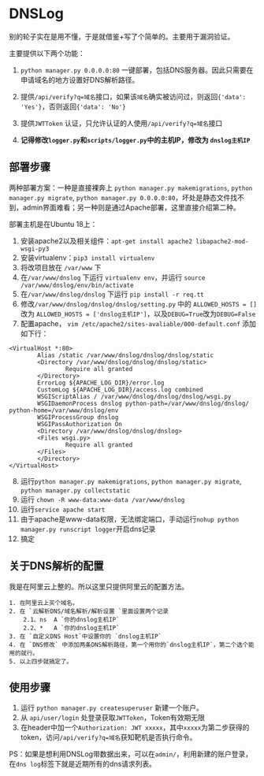 # DNSLog
别的轮子实在是用不懂，于是就借鉴+写了个简单的。主要用于漏洞验证。

主要提供以下两个功能：
1. `python manager.py 0.0.0.0:80` 一键部署，包括DNS服务器。因此只需要在申请域名的地方设置好DNS解析路径。
2. 提供`/api/verify?q=域名`接口，如果该`域名`确实被访问过，则返回`{'data': 'Yes'}`，否则返回`{'data': 'No'}`
3. 提供`JWTToken` 认证，只允许认证的人使用`/api/verify?q=域名`接口

4. **记得修改`logger.py`和`scripts/logger.py`中的主机IP，修改为 `dnslog主机IP`**

## 部署步骤
两种部署方案：一种是直接裸奔上 `python manager.py makemigrations`, `python manager.py migrate`, `python manager.py 0.0.0.0:80`，坏处是静态文件找不到，admin界面难看；另一种则是通过Apache部署，这里直接介绍第二种。

部署主机是在Ubuntu 18上：
1. 安装apache2以及相关组件：`apt-get install apache2 libapache2-mod-wsgi-py3`
2. 安装virtualenv：`pip3 install virtualenv`
3. 将改项目放在 `/var/www` 下
4. 在`/var/www/dnslog` 下运行 `virtualenv env`，并运行 `source /var/www/dnslog/env/bin/activate`
5. 在`/var/www/dnslog/dnslog` 下运行 `pip install -r req.tt`
6. 修改`/var/www/dnslog/dnslog/dnslog/setting.py` 中的 `ALLOWED_HOSTS = []` 改为 `ALLOWED_HOSTS = ['dnslog主机IP']`，以及`DEBUG=True`改为`DEBUG=False`
7. 配置apache， `vim /etc/apache2/sites-avaliable/000-default.conf` 添加如下行：
```
<VirtualHost *:80>
        Alias /static /var/www/dnslog/dnslog/dnslog/static
        <Directory /var/www/dnslog/dnslog/dnslog/static>
                Require all granted
        </Directory>
        ErrorLog ${APACHE_LOG_DIR}/error.log
        CustomLog ${APACHE_LOG_DIR}/access.log combined
        WSGIScriptAlias / /var/www/dnslog/dnslog/dnslog/wsgi.py
        WSGIDaemonProcess dnslog python-path=/var/www/dnslog/dnslog/ python-home=/var/www/dnslog/env
        WSGIProcessGroup dnslog
        WSGIPassAuthorization On
        <Directory /var/www/dnslog/dnslog/dnslog>
        <Files wsgi.py>
                Require all granted
        </Files>
        </Directory>
</VirtualHost>
```
8. 运行`python manager.py makemigrations`, `python manager.py migrate`, `python manager.py collectstatic`
9. 运行 `chown -R www-data:www-data /var/www/dnslog` 
10. 运行`service apache start`
11. 由于apache是www-data权限，无法绑定端口，手动运行`nohup python manager.py runscript logger`开启dns记录
10. 搞定

## 关于DNS解析的配置
我是在阿里云上整的。所以这里只提供阿里云的配置方法。

	1. 在阿里云上买个域名。
	2. 在 `云解析DNS/域名解析/解析设置 `里面设置两个记录
		2.1、ns	A `你的dnslog主机IP`
		2.2、*	A `你的dnslog主机IP`
	3. 在 `自定义DNS Host`中设置你的 `dnslog主机IP`
	4. 在 `DNS修改` 中添加两条DNS解析路径，第一个用你的`dnslog主机IP`，第二个选个能用的就行。
	5. 以上四步就搞定了。

## 使用步骤
1. 运行 `python manager.py createsuperuser` 新建一个账户。
2. 从 `api/user/login` 处登录获取`JWTToken`，Token有效期无限
3. 在header中加一个`Authorization: JWT xxxxx`，其中`xxxxx`为第二步获得的token，访问`/api/verify?q=域名`获知靶机是否执行命令。

PS：如果是想利用DNSLog带数据出来，可以在`admin/`，利用新建的账户登录，在`dns log`标签下就是近期所有的dns请求列表。

